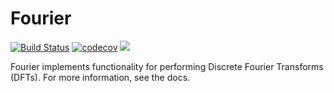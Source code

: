 # Fourier

[![Build Status](https://travis-ci.com/JuliaOptics/Fourier.jl.svg?branch=master)](https://travis-ci.com/JuliaOptics/Fourier.jl) [![codecov](https://codecov.io/gh/JuliaOptics/Fourier.jl/branch/master/graph/badge.svg)](https://codecov.io/gh/JuliaOptics/Fourier.jl) [![](https://img.shields.io/badge/docs-stable-blue.svg)](https://JuliaOptics.github.io/Fourier.jl/stable)

Fourier implements functionality for performing Discrete Fourier Transforms (DFTs).  For more information, see the docs.
